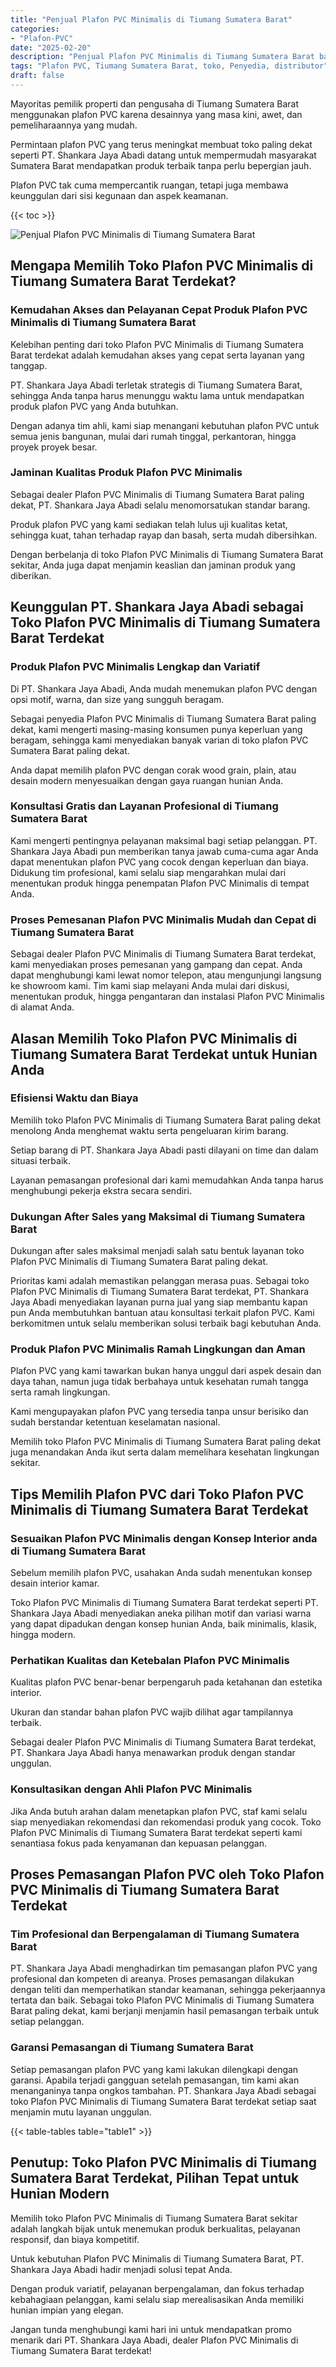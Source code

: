 ```yaml
---
title: "Penjual Plafon PVC Minimalis di Tiumang Sumatera Barat"
categories: 
- "Plafon-PVC"
date: "2025-02-20"
description: "Penjual Plafon PVC Minimalis di Tiumang Sumatera Barat bagi hunian, perkantoran, dan toko. Produk terbaik, variasi motif, warna menarik, beserta servis penempatan dikerjakan oleh teknisi ahli serta jaminan resmi!|Servis penyediaan Plafon PVC Minimalis di Tiumang Sumatera Barat untuk keperluan rumah, perkantoran, atau ritel, beserta produk berkualitas dan pemasangan oleh tenaga ahli berpengalaman serta kepastian resmi.|Alternatif Plafon PVC Minimalis di Tiumang Sumatera Barat yang andal bagi rumah, kantor, dan ritel, bersama produk terbaik dan instalasi oleh teknisi ahli serta jaminan resmi.|Penyediaan Plafon PVC Minimalis di Tiumang Sumatera Barat untuk tempat tinggal, kantor, serta ritel, dengan produk terbaik dan penempatan dikerjakan oleh teknisi ahli, disertai beserta garansi resmi.}"
tags: "Plafon PVC, Tiumang Sumatera Barat, toko, Penyedia, distributor"
draft: false
---
```


Mayoritas pemilik properti dan pengusaha di Tiumang Sumatera Barat menggunakan plafon PVC karena desainnya yang masa kini, awet, dan pemeliharaannya yang mudah.

Permintaan plafon PVC yang terus meningkat membuat toko paling dekat seperti PT. Shankara Jaya Abadi datang untuk mempermudah masyarakat Sumatera Barat mendapatkan produk terbaik tanpa perlu bepergian jauh.

Plafon PVC tak cuma mempercantik ruangan, tetapi juga membawa keunggulan dari sisi kegunaan dan aspek keamanan.

{{< toc >}}

![Penjual Plafon PVC Minimalis di Tiumang Sumatera Barat](/images/Plafon-PVC/Penjual-Plafon-PVC-Minimalis-di-Tiumang-Sumatera-Barat.png)


## Mengapa Memilih Toko Plafon PVC Minimalis di Tiumang Sumatera Barat Terdekat?

### Kemudahan Akses dan Pelayanan Cepat Produk Plafon PVC Minimalis di Tiumang Sumatera Barat

Kelebihan penting dari toko Plafon PVC Minimalis di Tiumang Sumatera Barat terdekat adalah kemudahan akses yang cepat serta layanan yang tanggap.

PT. Shankara Jaya Abadi terletak strategis di Tiumang Sumatera Barat, sehingga Anda tanpa harus menunggu waktu lama untuk mendapatkan produk plafon PVC yang Anda butuhkan.

Dengan adanya tim ahli, kami siap menangani kebutuhan plafon PVC untuk semua jenis bangunan, mulai dari rumah tinggal, perkantoran, hingga proyek proyek besar.

### Jaminan Kualitas Produk Plafon PVC Minimalis

Sebagai dealer Plafon PVC Minimalis di Tiumang Sumatera Barat paling dekat, PT. Shankara Jaya Abadi selalu menomorsatukan standar barang.

Produk plafon PVC yang kami sediakan telah lulus uji kualitas ketat, sehingga kuat, tahan terhadap rayap dan basah, serta mudah dibersihkan.

Dengan berbelanja di toko Plafon PVC Minimalis di Tiumang Sumatera Barat sekitar, Anda juga dapat menjamin keaslian dan jaminan produk yang diberikan.

## Keunggulan PT. Shankara Jaya Abadi sebagai Toko Plafon PVC Minimalis di Tiumang Sumatera Barat Terdekat

### Produk Plafon PVC Minimalis Lengkap dan Variatif

Di PT. Shankara Jaya Abadi, Anda mudah menemukan plafon PVC dengan opsi motif, warna, dan size yang sungguh beragam.

Sebagai penyedia Plafon PVC Minimalis di Tiumang Sumatera Barat paling dekat, kami mengerti masing-masing konsumen punya keperluan yang beragam, sehingga kami menyediakan banyak varian di toko plafon PVC Sumatera Barat paling dekat.

Anda dapat memilih plafon PVC dengan corak wood grain, plain, atau desain modern menyesuaikan dengan gaya ruangan hunian Anda.

### Konsultasi Gratis dan Layanan Profesional di Tiumang Sumatera Barat

Kami mengerti pentingnya pelayanan maksimal bagi setiap pelanggan. PT. Shankara Jaya Abadi pun memberikan tanya jawab cuma-cuma agar Anda dapat menentukan plafon PVC yang cocok dengan keperluan dan biaya. Didukung tim profesional, kami selalu siap mengarahkan mulai dari menentukan produk hingga penempatan Plafon PVC Minimalis di tempat Anda.

### Proses Pemesanan Plafon PVC Minimalis Mudah dan Cepat di Tiumang Sumatera Barat

Sebagai dealer Plafon PVC Minimalis di Tiumang Sumatera Barat terdekat, kami menyediakan proses pemesanan yang gampang dan cepat. Anda dapat menghubungi kami lewat nomor telepon, atau mengunjungi langsung ke showroom kami. Tim kami siap melayani Anda mulai dari diskusi, menentukan produk, hingga pengantaran dan instalasi Plafon PVC Minimalis di alamat Anda.

## Alasan Memilih Toko Plafon PVC Minimalis di Tiumang Sumatera Barat Terdekat untuk Hunian Anda

### Efisiensi Waktu dan Biaya

Memilih toko Plafon PVC Minimalis di Tiumang Sumatera Barat paling dekat menolong Anda menghemat waktu serta pengeluaran kirim barang.

Setiap barang di PT. Shankara Jaya Abadi pasti dilayani on time dan dalam situasi terbaik.

Layanan pemasangan profesional dari kami memudahkan Anda tanpa harus menghubungi pekerja ekstra secara sendiri.

### Dukungan After Sales yang Maksimal di Tiumang Sumatera Barat

Dukungan after sales maksimal menjadi salah satu bentuk layanan toko Plafon PVC Minimalis di Tiumang Sumatera Barat paling dekat.

Prioritas kami adalah memastikan pelanggan merasa puas. Sebagai toko Plafon PVC Minimalis di Tiumang Sumatera Barat terdekat, PT. Shankara Jaya Abadi menyediakan layanan purna jual yang siap membantu kapan pun Anda membutuhkan bantuan atau konsultasi terkait plafon PVC. Kami berkomitmen untuk selalu memberikan solusi terbaik bagi kebutuhan Anda.

### Produk Plafon PVC Minimalis Ramah Lingkungan dan Aman

Plafon PVC yang kami tawarkan bukan hanya unggul dari aspek desain dan daya tahan, namun juga tidak berbahaya untuk kesehatan rumah tangga serta ramah lingkungan.

Kami mengupayakan plafon PVC yang tersedia tanpa unsur berisiko dan sudah berstandar ketentuan keselamatan nasional.

Memilih toko Plafon PVC Minimalis di Tiumang Sumatera Barat paling dekat juga menandakan Anda ikut serta dalam memelihara kesehatan lingkungan sekitar.

## Tips Memilih Plafon PVC dari Toko Plafon PVC Minimalis di Tiumang Sumatera Barat Terdekat

### Sesuaikan Plafon PVC Minimalis dengan Konsep Interior anda di Tiumang Sumatera Barat

Sebelum memilih plafon PVC, usahakan Anda sudah menentukan konsep desain interior kamar.

Toko Plafon PVC Minimalis di Tiumang Sumatera Barat terdekat seperti PT. Shankara Jaya Abadi menyediakan aneka pilihan motif dan variasi warna yang dapat dipadukan dengan konsep hunian Anda, baik minimalis, klasik, hingga modern.

### Perhatikan Kualitas dan Ketebalan Plafon PVC Minimalis

Kualitas plafon PVC benar-benar berpengaruh pada ketahanan dan estetika interior.

Ukuran dan standar bahan plafon PVC wajib dilihat agar tampilannya terbaik.

Sebagai dealer Plafon PVC Minimalis di Tiumang Sumatera Barat terdekat, PT. Shankara Jaya Abadi hanya menawarkan produk dengan standar unggulan.

### Konsultasikan dengan Ahli Plafon PVC Minimalis

Jika Anda butuh arahan dalam menetapkan plafon PVC, staf kami selalu siap menyediakan rekomendasi dan rekomendasi produk yang cocok. Toko Plafon PVC Minimalis di Tiumang Sumatera Barat terdekat seperti kami senantiasa fokus pada kenyamanan dan kepuasan pelanggan.

## Proses Pemasangan Plafon PVC oleh Toko Plafon PVC Minimalis di Tiumang Sumatera Barat Terdekat

### Tim Profesional dan Berpengalaman di Tiumang Sumatera Barat

PT. Shankara Jaya Abadi menghadirkan tim pemasangan plafon PVC yang profesional dan kompeten di areanya. Proses pemasangan dilakukan dengan teliti dan memperhatikan standar keamanan, sehingga pekerjaannya tertata dan baik. Sebagai toko Plafon PVC Minimalis di Tiumang Sumatera Barat paling dekat, kami berjanji menjamin hasil pemasangan terbaik untuk setiap pelanggan.

### Garansi Pemasangan di Tiumang Sumatera Barat

Setiap pemasangan plafon PVC yang kami lakukan dilengkapi dengan garansi. Apabila terjadi gangguan setelah pemasangan, tim kami akan menanganinya tanpa ongkos tambahan. PT. Shankara Jaya Abadi sebagai toko Plafon PVC Minimalis di Tiumang Sumatera Barat terdekat setiap saat menjamin mutu layanan unggulan.

{{< table-tables table="table1" >}}

## Penutup: Toko Plafon PVC Minimalis di Tiumang Sumatera Barat Terdekat, Pilihan Tepat untuk Hunian Modern

Memilih toko Plafon PVC Minimalis di Tiumang Sumatera Barat sekitar adalah langkah bijak untuk menemukan produk berkualitas, pelayanan responsif, dan biaya kompetitif.

Untuk kebutuhan Plafon PVC Minimalis di Tiumang Sumatera Barat, PT. Shankara Jaya Abadi hadir menjadi solusi tepat Anda.

Dengan produk variatif, pelayanan berpengalaman, dan fokus terhadap kebahagiaan pelanggan, kami selalu siap merealisasikan Anda memiliki hunian impian yang elegan.

Jangan tunda menghubungi kami hari ini untuk mendapatkan promo menarik dari PT. Shankara Jaya Abadi, dealer Plafon PVC Minimalis di Tiumang Sumatera Barat terdekat!